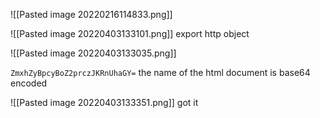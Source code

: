 ![[Pasted image 20220216114833.png]]

![[Pasted image 20220403133101.png]]
export http object

![[Pasted image 20220403133035.png]]

`ZmxhZyBpcyBoZ2prczJKRnUhaGY=`
the name of the html document is base64 encoded

![[Pasted image 20220403133351.png]]
got it